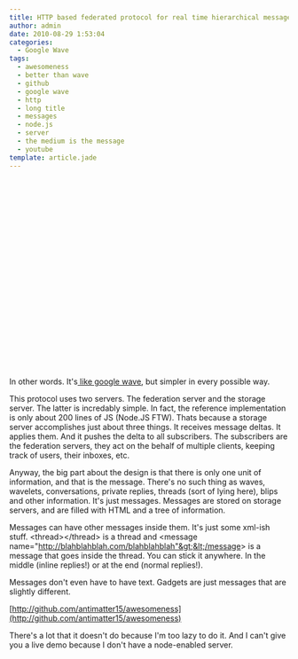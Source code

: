 ```yaml
---
title: HTTP based federated protocol for real time hierarchical message manipulation
author: admin
date: 2010-08-29 1:53:04
categories:
  - Google Wave
tags: 
  - awesomeness
  - better than wave
  - github
  - google wave
  - http
  - long title
  - messages
  - node.js
  - server
  - the medium is the message
  - youtube
template: article.jade
---
```


<object style="height: 344px; width: 425px;" classid="clsid:d27cdb6e-ae6d-11cf-96b8-444553540000" width="100" height="100" codebase="http://download.macromedia.com/pub/shockwave/cabs/flash/swflash.cab#version=6,0,40,0"><param name="allowFullScreen" value="true" /><param name="allowScriptAccess" value="always" /><param name="src" value="http://www.youtube.com/v/uJvkUvMALM8?version=3" /><param name="allowfullscreen" value="true" /><embed style="height: 344px; width: 425px;" type="application/x-shockwave-flash" width="100" height="100" src="http://www.youtube.com/v/uJvkUvMALM8?version=3" allowscriptaccess="always" allowfullscreen="true"></embed></object>

In other words. It's[ like google wave](http://googleblog.blogspot.com/2010/08/update-on-google-wave.html), but simpler in every possible way.

This protocol uses two servers. The federation server and the storage server. The latter is incredably simple. In fact, the reference implementation is only about 200 lines of JS (Node.JS FTW). Thats because a storage server accomplishes just about three things. It receives message deltas. It applies them. And it pushes the delta to all subscribers. The subscribers are the federation servers, they act on the behalf of multiple clients, keeping track of users, their inboxes, etc.

Anyway, the big part about the design is that there is only one unit of information, and that is the message. There's no such thing as waves, wavelets, conversations, private replies, threads (sort of lying here), blips and other information. It's just messages. Messages are stored on storage servers, and are filled with HTML and a tree of information.

Messages can have other messages inside them. It's just some xml-ish stuff. &lt;thread&gt;&lt;/thread&gt; is a thread and &lt;message name="http://blahblahblah.com/blahblahblah"&gt;&lt;/message&gt; is a message that goes inside the thread. You can stick it anywhere. In the middle (inline replies!) or at the end (normal replies!).

Messages don't even have to have text. Gadgets are just messages that are slightly different.

[http://github.com/antimatter15/awesomeness](http://github.com/antimatter15/awesomeness)

There's a lot that it doesn't do because I'm too lazy to do it. And I can't give you a live demo because I don't have a node-enabled server.
